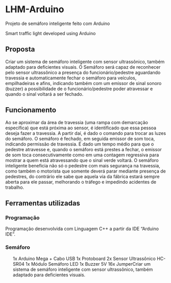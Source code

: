 # LHM-Arduino
<p> Projeto de semáforo inteligente feito com Arduino </p>
<p> Smart traffic light developed using Arduino </p>

<p>
  <h2>Proposta</h2>
  Criar um sistema de semáforo inteligente com sensor ultrassônico, também adaptado para deficientes visuais.
  O Semáforo será capaz de reconhecer pelo sensor ultrassônico a presença do funcionário/pedestre aguardando travessia e automaticamente fechar o semáforo para veículos, empilhadeiras e afins, indicando também com um emissor de sinal sonoro (buzzer) a possibilidade de o funcionário/pedestre poder atravessar e quando o sinal voltará a ser fechado.  
</p>

<p>
  <h2>Funcionamento</h2>
  Ao se aproximar da área de travessia (uma rampa com demarcação específica) que está próxima ao sensor, é identificado que essa pessoa deseja fazer a travessia. A partir daí, é dado o comando para trocar as luzes do semáforo. O semáforo é fechado, em seguida emissor de som toca, indicando permissão de travessia. É dado um tempo médio para que o pedestre atravesse e, quando o semáforo está prestes a fechar, o emissor de som toca consecutivamente como em uma contagem regressiva para mostrar a quem está atravessando que o sinal verde voltará. O semáforo inteligente beneficia não só o pedestre com mais segurança na travessia, como também o motorista que somente deverá parar mediante presença de pedestres, do contrário ele sabe que aquela via da fábrica estará sempre aberta para ele passar, melhorando o tráfego e impedindo acidentes de trabalho. 
</p>

<p>
  <h2>Ferramentas utilizadas</h2>
  <h3>Programação</h3>
  Programação desenvolvida com Linguagem C++ a partir da IDE “Arduino IDE”.
  
  <h3>Semáforo</h3>
    <ul>
    1x Arduino Mega + Cabo USB
    1x Protoboard
    2x Sensor Ultrassônico HC-SR04
    1x Módulo Semáforo LED
    1x Buzzer 5V
    16x JumperCriar um sistema de semáforo inteligente com sensor ultrassônico, também adaptado para deficientes visuais.
  </ul>
</p>
